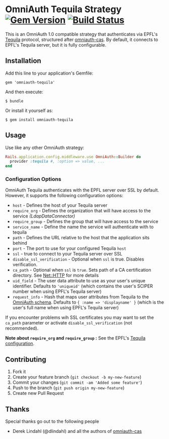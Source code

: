 # OmniAuth Tequila Strategy [![Gem Version][version_badge]][version] [![Build Status][travis_status]][travis]

[version_badge]: https://badge.fury.io/rb/omniauth-tequila.png
[version]: http://badge.fury.io/rb/omniauth-tequila
[travis]: http://travis-ci.org/twowordbird/omniauth-tequila
[travis_status]: https://secure.travis-ci.org/twowordbird/omniauth-tequila.png

This is an OmniAuth 1.0 compatible strategy that authenticates via EPFL's [Tequila][tequila] protocol, structured after [omniauth-cas][omniauth_cas]. By default, it connects to EPFL's Tequila server, but it is fully configurable.

## Installation

Add this line to your application's Gemfile:

    gem 'omniauth-tequila'

And then execute:

    $ bundle

Or install it yourself as:

    $ gem install omniauth-tequila

## Usage

Use like any other OmniAuth strategy:

```ruby
Rails.application.config.middleware.use OmniAuth::Builder do
  provider :tequila #, :option => value, ...
end
```

### Configuration Options

OmniAuth Tequila authenticates with the EPFL server over SSL by default. However, it supports the following configuration options:

  * `host` - Defines the host of your Tequila server
  * `require_org` - Defines the organization that will have access to the service *(LdapDataConnector)*
  * `require_group` - Defines the group that will have access to the service
  * `service_name` - Define the name the service will authenticate with to tequila
  * `path` - Defines the URL relative to the host that the application sits behind
  * `port` - The port to use for your configured Tequila `host`
  * `ssl` - true to connect to your Tequila server over SSL
  * `disable_ssl_verification` - Optional when `ssl` is true. Disables verification.
  * `ca_path` - Optional when `ssl` is `true`. Sets path of a CA certification directory. See [Net::HTTP][net_http] for more details
  * `uid_field` - The user data attribute to use as your user's unique identifier. Defaults to `'uniqueid'` (which contains the user's SCIPER number when using EPFL's Tequila server)
  * `request_info` - Hash that maps user attributes from Tequila to the [OmniAuth schema][omniauth_schema]. Defaults to `{ :name => 'displayname' }` (which is the user's full name when using EPFL's Tequila server)

If you encounter problems wih SSL certificates you may want to set the `ca_path` parameter or activate `disable_ssl_verification` (not recommended).

**Note about `require_org` and `require_group` :** See the EPFL's [Tequila configuration](http://tequila.epfl.ch/cgi-bin/tequila/serverinfo).

## Contributing

1. Fork it
2. Create your feature branch (`git checkout -b my-new-feature`)
3. Commit your changes (`git commit -am 'Added some feature'`)
4. Push to the branch (`git push origin my-new-feature`)
5. Create new Pull Request

## Thanks

Special thanks go out to the following people

  * Derek Lindahl (@dlindahl) and all the authors of [omniauth-cas][omniauth_cas]

[tequila]: http://tequila.epfl.ch/
[omniauth_cas]: http://github.com/dlindahl/omniauth-cas
[omniauth_schema]: https://github.com/intridea/omniauth/wiki/Auth-Hash-Schema
[net_http]: http://ruby-doc.org/stdlib-1.9.3/libdoc/net/http/rdoc/Net/HTTP.html
